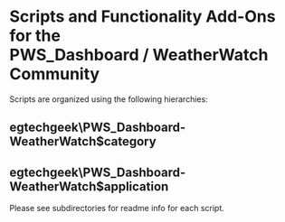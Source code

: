 # Scripts and Functionality Add-Ons for the <br> PWS_Dashboard / WeatherWatch Community

Scripts are organized using the following hierarchies: 

## egtechgeek\PWS_Dashboard-WeatherWatch\$category
## egtechgeek\PWS_Dashboard-WeatherWatch\$application

Please see subdirectories for readme info for each script.
